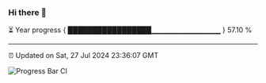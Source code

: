 ### Hi there 👋

⏳ Year progress { █████████████████▁▁▁▁▁▁▁▁▁▁▁▁▁ } 57.10 %

---

⏰ Updated on Sat, 27 Jul 2024 23:36:07 GMT

![Progress Bar CI](https://github.com/IshwaranRudhara/GIT-ACTION/workflows/Progress%20Bar%20CI/badge.svg)
